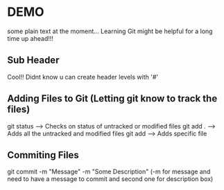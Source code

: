 # DEMO

some plain text at the moment...
Learning Git might be helpful for a long time up ahead!!!


## Sub Header

Cool!! Didnt know u can create header levels with '#'

## Adding Files to Git (Letting git know to track the files)

git status --> Checks on status of untracked or modified files
git add . --> Adds all the untracked and modified files
git add <filename> --> Adds specific file

## Commiting Files

git commit -m "Message" -m "Some Description" (-m for message and need to have a message to commit and second one for description box)